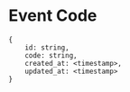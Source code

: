 # Event Code

```
{
	id: string,
	code: string,
	created_at: <timestamp>,
    updated_at: <timestamp>
}
```
